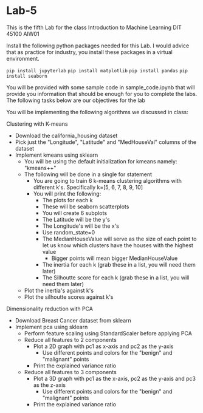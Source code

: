 # Lab-5
This is the fifth Lab for the class Introduction to Machine Learning DIT 45100 AIW01

Install the following python packages needed for this Lab. I would advice that as practice for industry, you install these packages in a virtual environment.

`pip install jupyterlab` `pip install matplotlib` `pip install pandas` `pip install seaborn`

You will be provided with some sample code in sample_code.ipynb that will provide you information that should be enough for you to complete the labs. The following tasks below are our objectives for the lab

You will be implementing the following algorithms we discussed in class:

Clustering with K-means
- Download the california_housing dataset
- Pick just the  "Longitude", "Latitude" and "MedHouseVal" columns of the dataset
- Implement kmeans using sklearn
  - You will be using the default initialization for kmeans namely: "kmeans++"
  - The following will be done in a single for statement
    - You are going to train 6 k-means clustering algorithms with different k's. Specifically k=[5, 6, 7, 8, 9, 10]
    - You will print the following:
       - The plots for each k
       - These will be seaborn scatterplots
       - You will create 6 subplots
        - The Latitude will be the y's
        - The Longitude's will be the x's
        - Use random_state=0
        - The MedianHouseValue will serve as the size of each point to let us know which clusters have the houses with the highest value
          - Bigger points will mean bigger MedianHouseValue
      - The inertia for each k (grab these in a list, you will need them later)
      - The Silhoutte score for each k (grab these in a list, you will need them later)
  - Plot the inertia's against k's
  - Plot the silhoutte scores against k's

Dimensionality reduction with PCA 
- Download Breast Cancer dataset from sklearn
- Implement pca using sklearn
  - Perform feature scaling using StandardScaler before applying PCA
  - Reduce all features to 2 components
     - Plot a 2D graph with pc1 as x-axis and pc2 as the y-axis
       - Use different points and colors for the "benign" and "malignant" points
     - Print the explained variance ratio
  - Reduce all features to 3 components
    - Plot a 3D graph with pc1 as the x-axis, pc2 as the y-axis and pc3 as the z-axis
      - Use different points and colors for the "benign" and "malignant" points
    - Print the explained variance ratio
  

   

